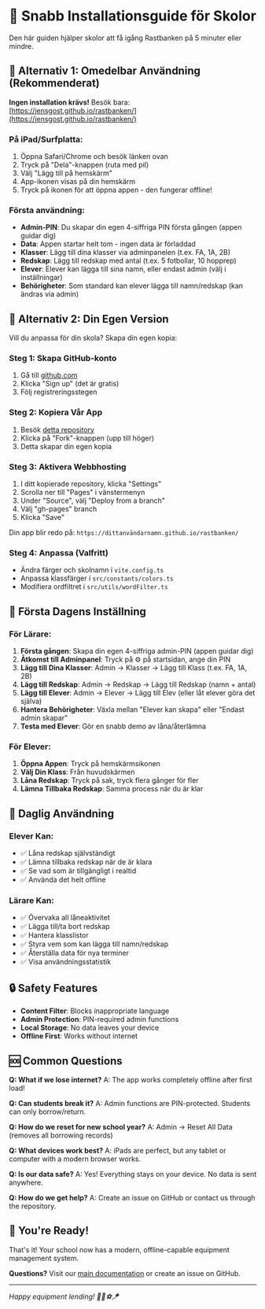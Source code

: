 # 🏫 Snabb Installationsguide för Skolor

Den här guiden hjälper skolor att få igång Rastbanken på 5 minuter eller mindre.

## 🚀 Alternativ 1: Omedelbar Användning (Rekommenderat)

**Ingen installation krävs!** Besök bara: [https://jensgost.github.io/rastbanken/](https://jensgost.github.io/rastbanken/)

### På iPad/Surfplatta:
1. Öppna Safari/Chrome och besök länken ovan
2. Tryck på "Dela"-knappen (ruta med pil)
3. Välj "Lägg till på hemskärm"
4. App-ikonen visas på din hemskärm
5. Tryck på ikonen för att öppna appen - den fungerar offline!

### Första användning:
- **Admin-PIN**: Du skapar din egen 4-siffriga PIN första gången (appen guidar dig)
- **Data**: Appen startar helt tom - ingen data är förladdad
- **Klasser**: Lägg till dina klasser via adminpanelen (t.ex. FA, 1A, 2B)
- **Redskap**: Lägg till redskap med antal (t.ex. 5 fotbollar, 10 hopprep)
- **Elever**: Elever kan lägga till sina namn, eller endast admin (välj i inställningar)
- **Behörigheter**: Som standard kan elever lägga till namn/redskap (kan ändras via admin)

## 🔧 Alternativ 2: Din Egen Version

Vill du anpassa för din skola? Skapa din egen kopia:

### Steg 1: Skapa GitHub-konto
1. Gå till [github.com](https://github.com)
2. Klicka "Sign up" (det är gratis)
3. Följ registreringsstegen

### Steg 2: Kopiera Vår App
1. Besök [detta repository](https://github.com/jensgost/rastbanken)
2. Klicka på "Fork"-knappen (upp till höger)
3. Detta skapar din egen kopia

### Steg 3: Aktivera Webbhosting
1. I ditt kopierade repository, klicka "Settings"
2. Scrolla ner till "Pages" i vänstermenyn
3. Under "Source", välj "Deploy from a branch"
4. Välj "gh-pages" branch
5. Klicka "Save"

Din app blir redo på: `https://dittanvändarnamn.github.io/rastbanken/`

### Steg 4: Anpassa (Valfritt)
- Ändra färger och skolnamn i `vite.config.ts`
- Anpassa klassfärger i `src/constants/colors.ts`
- Modifiera ordfiltret i `src/utils/wordFilter.ts`

## 🎯 Första Dagens Inställning

### För Lärare:
1. **Första gången**: Skapa din egen 4-siffriga admin-PIN (appen guidar dig)
2. **Åtkomst till Adminpanel**: Tryck på ⚙️ på startsidan, ange din PIN
3. **Lägg till Dina Klasser**: Admin → Klasser → Lägg till Klass (t.ex. FA, 1A, 2B)
4. **Lägg till Redskap**: Admin → Redskap → Lägg till Redskap (namn + antal)
5. **Lägg till Elever**: Admin → Elever → Lägg till Elev (eller låt elever göra det själva)
6. **Hantera Behörigheter**: Växla mellan "Elever kan skapa" eller "Endast admin skapar"
7. **Testa med Elever**: Gör en snabb demo av låna/återlämna

### För Elever:
1. **Öppna Appen**: Tryck på hemskärmsikonen
2. **Välj Din Klass**: Från huvudskärmen
3. **Låna Redskap**: Tryck på sak, tryck flera gånger för fler
4. **Lämna Tillbaka Redskap**: Samma process när du är klar

## 📱 Daglig Användning

### Elever Kan:
- ✅ Låna redskap självständigt
- ✅ Lämna tillbaka redskap när de är klara
- ✅ Se vad som är tillgängligt i realtid
- ✅ Använda det helt offline

### Lärare Kan:
- ✅ Övervaka all låneaktivitet
- ✅ Lägga till/ta bort redskap
- ✅ Hantera klasslistor
- ✅ Styra vem som kan lägga till namn/redskap
- ✅ Återställa data för nya terminer
- ✅ Visa användningsstatistik

## 🔒 Safety Features

- **Content Filter**: Blocks inappropriate language
- **Admin Protection**: PIN-required admin functions
- **Local Storage**: No data leaves your device
- **Offline First**: Works without internet

## 🆘 Common Questions

**Q: What if we lose internet?**
A: The app works completely offline after first load!

**Q: Can students break it?**
A: Admin functions are PIN-protected. Students can only borrow/return.

**Q: How do we reset for new school year?**
A: Admin → Reset All Data (removes all borrowing records)

**Q: What devices work best?**
A: iPads are perfect, but any tablet or computer with a modern browser works.

**Q: Is our data safe?**
A: Yes! Everything stays on your device. No data is sent anywhere.

**Q: How do we get help?**
A: Create an issue on GitHub or contact us through the repository.

## 🎉 You're Ready!

That's it! Your school now has a modern, offline-capable equipment management system.

**Questions?** Visit our [main documentation](README.md) or create an issue on GitHub.

---

*Happy equipment lending! 🏃‍♂️⚽🪁*
